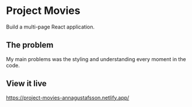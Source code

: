 # Project Movies
Build a multi-page React application.

## The problem

My main problems was the styling and understanding every moment in the code.


## View it live

https://project-movies-annagustafsson.netlify.app/
